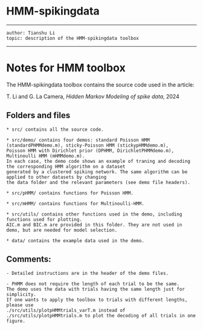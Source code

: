 # HMM-spikingdata
---
    author: Tianshu Li
    topic: description of the HMM-spikingdata toolbox
---

# Notes for HMM toolbox

The HMM-spikingdata toolbox contains the source code used in the article:

T. Li and G. La Camera, *Hidden Markov Modeling of spike data*, 2024


## Folders and files

    * src/ contains all the source code.

    * src/demo/ contains four demos: standard Poisson HMM (standardPHMMdemo.m), sticky-Poisson HMM (stickypHMMdemo.m), 
    Poisson HMM with Dirichlet prior (DPHMM, DirichletPHMMdemo.m), Multinoulli HMM (mHMMdemo.m). 
    In each case, the demo code shows an example of traning and decoding the corresponding HMM algorithm on a dataset 
    generated by a clustered spiking network. The same algorithm can be applied to other datasets by changing 
    the data folder and the relevant parameters (see demo file headers).
    
    * src/pHMM/ contains functions for Poisson HMM.
    
    * src/mHMM/ contains functions for Multinoulli-HMM.
    
    * src/utils/ contains other functions used in the demo, including functions used for plotting. 
    AIC.m and BIC.m are provided in this folder. They are not used in demo, but are needed for model selection.

    * data/ contains the example data used in the demo.
    

## Comments:
    
    - Detailed instructions are in the header of the demo files.
    
    - PHMM does not require the length of each trial to be the same. 
    The demo uses the data with trials having the same length just for simplicity. 
    If one wants to apply the toolbox to trials with different lengths, please use 
    ./src/utils/plotpHMMtrials_varT.m instead of ./src/utils/plotpHMMtrials.m to plot the decoding of all trials in one figure.

